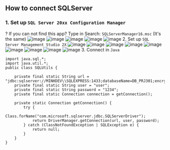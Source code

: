 ## How to connect SQLServer
### 1. Set up `SQL Server 20xx Configuration Manager`
? If you can not find this app? Type in Search: `SQLServerManager16.msc` (It's the same)
![image](https://github.com/user-attachments/assets/dc564d6c-cbce-4b4f-9be3-37e496d9f138)
![image](https://github.com/user-attachments/assets/3c9a31f8-236d-4330-a463-3efce99b07cf)
![image](https://github.com/user-attachments/assets/8ca494c4-4e77-4bd5-a49f-953b80a6f786)
![image](https://github.com/user-attachments/assets/d6be4f9d-25c0-4c72-85b7-ec8cf24d0c3f)
![image](https://github.com/user-attachments/assets/2b49df66-c26f-49f1-9a71-b9448a1cf8e1)
2. Set up `SQL Server Management Studio 2X`
![image](https://github.com/user-attachments/assets/7d02e45d-f170-4116-b837-7edadbd569f0)
![image](https://github.com/user-attachments/assets/4c42ae64-fe28-4905-b754-49ee839d343e)
![image](https://github.com/user-attachments/assets/f29377f8-6caa-4974-a0a5-e6b5967f92c3)
![image](https://github.com/user-attachments/assets/e1a4d063-4c57-4361-aa32-d8361218871d)
![image](https://github.com/user-attachments/assets/d5541228-0f59-4117-be5f-ae9e2e598717)
![image](https://github.com/user-attachments/assets/acfa3a91-0b4c-4836-8379-4531a502d0c3)
![image](https://github.com/user-attachments/assets/aa5db84b-4d83-4145-b394-e74a7f5a8f86)
![image](https://github.com/user-attachments/assets/5616c5c8-35ca-4bab-b8ba-fcecd247f968)
![image](https://github.com/user-attachments/assets/2416538f-5dd3-4b98-a1f6-97af4351db0e)
3. Connect in `Java`
```
import java.sql.*;
import java.util.*;
public class SQLUtils {

    private final static String url = "jdbc:sqlserver://MINHDEV\\SQLEXPRESS:1433;databaseName=DB_PRJ301;encrypt=true;trustServerCertificate=true;zeroDateTimeBehavior=CONVERT_TO_NULL";
    private final static String user = "user";
    private final static String password = "1234";
    private final static Connection connection = getConnection();

    private static Connection getConnection() {
        try {
            Class.forName("com.microsoft.sqlserver.jdbc.SQLServerDriver");
            return DriverManager.getConnection(url, user, password);
        } catch (ClassNotFoundException | SQLException e) {
            return null;
        }
    }
}
```















